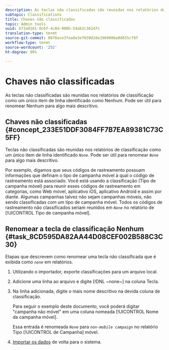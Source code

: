 ```yaml
---
description: As teclas não classificadas são reunidas nos relatórios de classificação como um único item de linha identificado como Nenhum. Pode ser útil para renomear Nenhum para algo mais descritivo.
subtopic: Classifications
title: Chaves não classificadas
topic: Admin tools
uuid: b73a9161-0c6f-4c8d-900b-54ab2c36147c
translation-type: tm+mt
source-git-commit: 0870ace3fea8e3ef650d2de2960006a0d655cf9f
workflow-type: tm+mt
source-wordcount: '252'
ht-degree: 96%

---
```



# Chaves não classificadas

As teclas não classificadas são reunidas nos relatórios de classificação como um único item de linha identificado como Nenhum. Pode ser útil para renomear Nenhum para algo mais descritivo.

## Chaves não classificadas {#concept_233E51DDF3084FF7B7EA89381C73C5FF}

Teclas não classificadas são reunidas nos relatórios de classificação como um único item de linha identificado *`None`*. Pode ser útil para renomear *`None`* para algo mais descritivo.

Por exemplo, digamos que seus códigos de rastreamento possuam informações que definam o tipo de campanha móvel à qual o código de rastreamento está associado. Você está usando a classificação (Tipo de campanha móvel) para reunir esses códigos de rastreamento em categorias, como Web móvel, aplicativo iOS, aplicativo Android e assim por diante. Algumas campanhas talvez não sejam campanhas móveis, não sendo classificadas com um tipo de campanha móvel. Todos os códigos de rastreamento não classificados seriam reunidos em  *`None`* no relatório de [!UICONTROL Tipo de campanha móvel].

## Renomear a tecla de classificação Nenhum {#task_8CD595DA82AA44D08CEF002B588C3C30}

<!-- 

t_rename_classification_none.xml

 -->

Etapas que descrevem como renomear uma tecla não classificada que é exibida como *`none`* em relatórios.

1. Utilizando o importador, exporte classificações para um arquivo local.
1. Adicione uma linha ao arquivo e digite [!DNL ~none~] na coluna Tecla.
1. Na linha adicionada, digite o mais nome descritivo na devida coluna de classificação. 

   Para seguir o exemplo deste documento, você poderá digitar &quot;campanha não móvel&quot; em uma coluna nomeada [!UICONTROL Nome da campanha móvel].

   Essa entrada é renomeada *`None`* para *`non-mobile campaign`* no relatório Tipo [!UICONTROL de Campanha] móvel.
1. [Importar os dados](/help/components/classifications/importer/import-file.md) de volta para o sistema.
